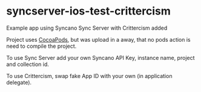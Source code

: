 syncserver-ios-test-crittercism
===============================

Example app using Syncano Sync Server with Crittercism added

Project uses [CocoaPods](http://cocoapods.org/), but was upload in a away, that no pods action is need to compile the project.

To use Sync Server add your own Syncano API Key, instance name, project and collection id.

To use Crittercism, swap fake App ID with your own (in application delegate).
